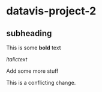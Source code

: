 # datavis-project-2

## subheading

This is some **bold** text

_italictext_

Add some more stuff

This is a conflicting change.
